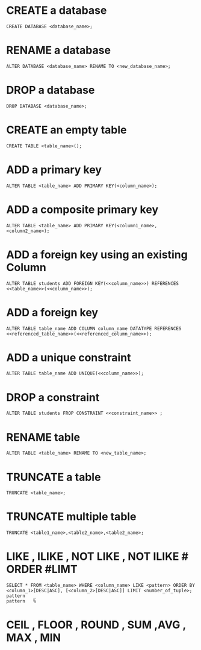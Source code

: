 # CREATE a database
```
CREATE DATABASE <database_name>;
```

# RENAME a database
```
ALTER DATABASE <database_name> RENAME TO <new_database_name>;
```

# DROP a database
```
DROP DATABASE <database_name>;
```


# CREATE an empty table
```
CREATE TABLE <table_name>();
```

# ADD a primary key
```
ALTER TABLE <table_name> ADD PRIMARY KEY(<column_name>);
```

# ADD a composite primary key
```
ALTER TABLE <table_name> ADD PRIMARY KEY(<column1_name>, <column2_name>);
```

# ADD a foreign key using an existing Column 
```
ALTER TABLE students ADD FOREIGN KEY(<<column_name>>) REFERENCES <<table_name>>(<<column_name>>);
```

# ADD a foreign key 
```
ALTER TABLE table_name ADD COLUMN column_name DATATYPE REFERENCES <<referenced_table_name>>(<<referenced_column_name>>);
```

# ADD a unique constraint 
```
ALTER TABLE table_name ADD UNIQUE(<<column_name>>);
```

# DROP a constraint
```
ALTER TABLE students FROP CONSTRAINT <<constraint_name>> ;
```

# RENAME table
```
ALTER TABLE <table_name> RENAME TO <new_table_name>;
```

# TRUNCATE a table
```
TRUNCATE <table_name>;
```

# TRUNCATE multiple table
```
TRUNCATE <table1_name>,<table2_name>,<table2_name>;
```

# LIKE , ILIKE , NOT LIKE , NOT ILIKE # ORDER #LIMT
```
SELECT * FROM <table_name> WHERE <column_name> LIKE <pattern> ORDER BY <column_1>[DESC|ASC], [<column_2>[DESC|ASC]] LIMIT <number_of_tuple>;  
pattern   _
pattern   %
```
# CEIL , FLOOR , ROUND , SUM ,AVG , MAX , MIN 



